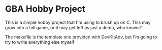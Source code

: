 # GBA Hobby Project
This is a simple hobby project that I'm using to brush up on C.
This may grow into a full game, or it may get left as just a demo, who knows?

The makefile is the template one provided with DevKitAdv, but I'm going to try to write everything else myself

